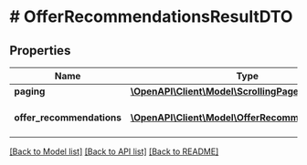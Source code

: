 # # OfferRecommendationsResultDTO

## Properties

Name | Type | Description | Notes
------------ | ------------- | ------------- | -------------
**paging** | [**\OpenAPI\Client\Model\ScrollingPagerDTO**](ScrollingPagerDTO.md) |  | [optional]
**offer_recommendations** | [**\OpenAPI\Client\Model\OfferRecommendationDTO[]**](OfferRecommendationDTO.md) | Страница списка товаров. | [optional]

[[Back to Model list]](../../README.md#models) [[Back to API list]](../../README.md#endpoints) [[Back to README]](../../README.md)
